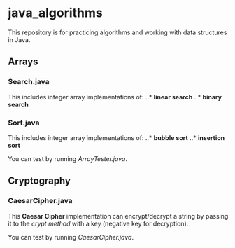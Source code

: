 # java_algorithms

This repository is for practicing algorithms and working with data structures in Java.

## Arrays

### Search.java
This includes integer array implementations of:
 ..* **linear search**
 ..* **binary search**

### Sort.java
This includes integer array implementations of:
..* **bubble sort**
..* **insertion sort**


You can test by running *ArrayTester.java*.

## Cryptography

### CaesarCipher.java

This **Caesar Cipher** implementation can encrypt/decrypt a string by passing it to the *crypt method* with a key (negative key for decryption).

You can test by running *CaesarCipher.java*.
